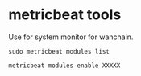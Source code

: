 # metricbeat tools

Use for system monitor for wanchain.

```
sudo metricbeat modules list

metricbeat modules enable XXXXX

```
